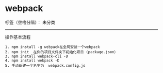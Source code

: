 ﻿# webpack

标签（空格分隔）： 未分类

---

操作基本流程

    1. npm install -g webpack在全局安装一个webpack
    2. npm init  在你的项目文件夹下初始化项目 (package.json）
    3. npm install webpack-cli -D  
    4. npm install webpack -D 
    5. 手动新建一个名字为  webpack.config.js
     





